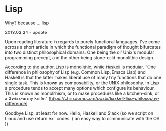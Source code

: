 # Lisp
Why? because ... lisp

2018.02.24 - update

Upon reading literature in regards to purely functional languages. I've come across a short article in which the functional paradigm of thought bifurcates into two distinct philosophical domains. One being the ol' Unix's modular programming precept, and the other being stone-cold monolithic design.

  According to the author, Lisp is monolithic, while Haskell is modular. "One difference in philosophy of Lisp (e.g. Common Lisp, Emacs Lisp) and Haskell is that the latter makes liberal use of many tiny functions that do one single task. This is known as composability, or the UNIX philosophy. In Lisp a procedure tends to accept many options which configure its behaviour. This is known as monolithism, or to make procedures like a kitchen-sink, or a Swiss-army knife." [https://chrisdone.com/posts/haskell-lisp-philosophy-difference]

Goodbye Lisp, at least for now. Hello, Haskell and Stack (so we script on Linux and use return exit codes. ( an easy way to communicate with the OS ))
